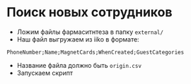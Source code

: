 # Поиск новых сотрудников

- Ложим файлы фармаситнтеза в папку `external/`
- Наш файл выгружаем из iiko в формате: 
```
PhoneNumber;Name;MagnetCards;WhenCreated;GuestCategories
```
- Название файла должно быть `origin.csv`
- Запускаем скрипт

